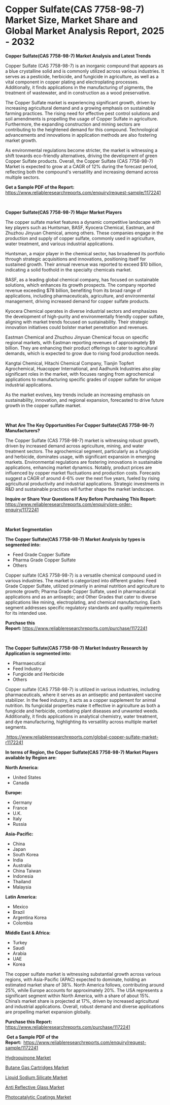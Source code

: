 <p><h1>Copper Sulfate(CAS 7758-98-7) Market Size, Market Share and Global Market Analysis Report, 2025 - 2032</h1></p><p><strong>Copper Sulfate(CAS 7758-98-7) Market Analysis and Latest Trends</strong></p>
<p><p>Copper Sulfate (CAS 7758-98-7) is an inorganic compound that appears as a blue crystalline solid and is commonly utilized across various industries. It serves as a pesticide, herbicide, and fungicide in agriculture, as well as a vital component in copper plating and electroplating processes. Additionally, it finds applications in the manufacturing of pigments, the treatment of wastewater, and in construction as a wood preservative.</p><p>The Copper Sulfate market is experiencing significant growth, driven by increasing agricultural demand and a growing emphasis on sustainable farming practices. The rising need for effective pest control solutions and soil amendments is propelling the usage of Copper Sulfate in agriculture. Furthermore, the expanding construction and mining sectors are contributing to the heightened demand for this compound. Technological advancements and innovations in application methods are also fostering market growth. </p><p>As environmental regulations become stricter, the market is witnessing a shift towards eco-friendly alternatives, driving the development of green Copper Sulfate products. Overall, the Copper Sulfate (CAS 7758-98-7) Market is expected to grow at a CAGR of 12% during the forecast period, reflecting both the compound's versatility and increasing demand across multiple sectors.</p></p>
<p><strong>Get a Sample PDF of the Report:&nbsp;</strong> <a href="https://www.reliableresearchreports.com/enquiry/request-sample/1172241?utm_campaign=9&utm_medium=2&utm_source=Github&utm_content=ia&utm_term=02032025&utm_id=copper-sulfatecas-7758-98-7">https://www.reliableresearchreports.com/enquiry/request-sample/1172241</a></p>
<p>&nbsp;</p>
<p><strong>Copper Sulfate(CAS 7758-98-7) Major Market Players</strong></p>
<p><p>The copper sulfate market features a dynamic competitive landscape with key players such as Huntsman, BASF, Kyocera Chemical, Eastman, and Zhuzhou Jinyuan Chemical, among others. These companies engage in the production and supply of copper sulfate, commonly used in agriculture, water treatment, and various industrial applications.</p><p>Huntsman, a major player in the chemical sector, has broadened its portfolio through strategic acquisitions and innovations, positioning itself for sustained growth. Their annual revenue was reported to exceed $10 billion, indicating a solid foothold in the specialty chemicals market.</p><p>BASF, as a leading global chemical company, has focused on sustainable solutions, which enhances its growth prospects. The company reported revenue exceeding $78 billion, benefiting from its broad range of applications, including pharmaceuticals, agriculture, and environmental management, driving increased demand for copper sulfate products.</p><p>Kyocera Chemical operates in diverse industrial sectors and emphasizes the development of high-purity and environmentally friendly copper sulfate, aligning with market trends focused on sustainability. Their strategic innovation initiatives could bolster market penetration and revenues.</p><p>Eastman Chemical and Zhuzhou Jinyuan Chemical focus on specific regional markets, with Eastman reporting revenues of approximately $9 billion. They are enhancing their product offerings to cater to agricultural demands, which is expected to grow due to rising food production needs.</p><p>Kangtai Chemical, Hitachi Chemical Company, Tianjin Topfert Agrochemical, Huacopper International, and Aadhunik Industries also play significant roles in the market, with focuses ranging from agrochemical applications to manufacturing specific grades of copper sulfate for unique industrial applications.</p><p>As the market evolves, key trends include an increasing emphasis on sustainability, innovation, and regional expansion, forecasted to drive future growth in the copper sulfate market.</p></p>
<p>&nbsp;</p>
<p><strong>What Are The Key Opportunities For Copper Sulfate(CAS 7758-98-7) Manufacturers?</strong></p>
<p><p>The Copper Sulfate (CAS 7758-98-7) market is witnessing robust growth, driven by increased demand across agriculture, mining, and water treatment sectors. The agrochemical segment, particularly as a fungicide and herbicide, dominates usage, with significant expansion in emerging markets. Environmental regulations are fostering innovations in sustainable applications, enhancing market dynamics. Notably, product prices are influenced by copper market fluctuations and production costs. Forecasts suggest a CAGR of around 4-6% over the next five years, fueled by rising agricultural productivity and industrial applications. Strategic investments in R&D and sustainable practices will further shape the market landscape.</p></p>
<p><strong>Inquire or Share Your Questions If Any Before Purchasing This Report:</strong> <a href="https://www.reliableresearchreports.com/enquiry/pre-order-enquiry/1172241?utm_campaign=9&utm_medium=2&utm_source=Github&utm_content=ia&utm_term=02032025&utm_id=copper-sulfatecas-7758-98-7">https://www.reliableresearchreports.com/enquiry/pre-order-enquiry/1172241</a></p>
<p>&nbsp;</p>
<p><strong>Market Segmentation</strong></p>
<p><strong>The Copper Sulfate(CAS 7758-98-7) Market Analysis by types is segmented into:</strong></p>
<p><ul><li>Feed Grade Copper Sulfate</li><li>Pharma Grade Copper Sulfate</li><li>Others</li></ul></p>
<p><p>Copper sulfate (CAS 7758-98-7) is a versatile chemical compound used in various industries. The market is categorized into different grades: Feed Grade Copper Sulfate, utilized primarily in animal nutrition and agriculture to promote growth; Pharma Grade Copper Sulfate, used in pharmaceutical applications and as an antiseptic; and Other Grades that cater to diverse applications like mining, electroplating, and chemical manufacturing. Each segment addresses specific regulatory standards and quality requirements for its intended use.</p></p>
<p><strong>Purchase this Report:&nbsp;</strong><a href="https://www.reliableresearchreports.com/purchase/1172241?utm_campaign=9&utm_medium=2&utm_source=Github&utm_content=ia&utm_term=02032025&utm_id=copper-sulfatecas-7758-98-7">https://www.reliableresearchreports.com/purchase/1172241</a></p>
<p>&nbsp;</p>
<p><strong>The Copper Sulfate(CAS 7758-98-7) Market Industry Research by Application is segmented into:</strong></p>
<p><ul><li>Pharmaecutical</li><li>Feed Industry</li><li>Fungicide and Herbicide</li><li>Others</li></ul></p>
<p><p>Copper sulfate (CAS 7758-98-7) is utilized in various industries, including pharmaceuticals, where it serves as an antiseptic and pentavalent vaccine stabilizer. In the feed industry, it acts as a copper supplement for animal nutrition. Its fungicidal properties make it effective in agriculture as both a fungicide and herbicide, combating plant diseases and unwanted weeds. Additionally, it finds applications in analytical chemistry, water treatment, and dye manufacturing, highlighting its versatility across multiple market segments.</p></p>
<p><a href="https://www.reliableresearchreports.com/global-copper-sulfate-market-r1172241?utm_campaign=9&utm_medium=2&utm_source=Github&utm_content=ia&utm_term=02032025&utm_id=copper-sulfatecas-7758-98-7">&nbsp;https://www.reliableresearchreports.com/global-copper-sulfate-market-r1172241</a></p>
<p><strong>In terms of Region, the Copper Sulfate(CAS 7758-98-7) Market Players available by Region are:</strong></p>
<p>
    <p> <strong> North America: </strong>
        <ul>
            <li>United States</li>
            <li>Canada</li>
        </ul>
        </p> 
    <p> <strong> Europe: </strong>
        <ul>
            <li>Germany</li>
            <li>France</li>
            <li>U.K.</li>
            <li>Italy</li>
            <li>Russia</li>
        </ul>
        </p> 
    <p> <strong> Asia-Pacific: </strong>
        <ul>
            <li>China</li>
            <li>Japan</li>
            <li>South Korea</li>
            <li>India</li>
            <li>Australia</li>
            <li>China Taiwan</li>
            <li>Indonesia</li>
            <li>Thailand</li>
            <li>Malaysia</li>
        </ul>
        </p> 
    <p> <strong> Latin America: </strong>
        <ul>
            <li>Mexico</li>
            <li>Brazil</li>
            <li>Argentina Korea</li>
            <li>Colombia</li>
        </ul>
        </p> 
    <p> <strong> Middle East & Africa: </strong>
        <ul>
            <li>Turkey</li>
            <li>Saudi</li>
            <li>Arabia</li>
            <li>UAE</li>
            <li>Korea</li>
        </ul>
    </p>
    </p>
<p><p>The copper sulfate market is witnessing substantial growth across various regions, with Asia-Pacific (APAC) expected to dominate, holding an estimated market share of 38%. North America follows, contributing around 25%, while Europe accounts for approximately 20%. The USA represents a significant segment within North America, with a share of about 15%. China’s market share is projected at 17%, driven by increased agricultural and industrial applications. Overall, robust demand and diverse applications are propelling market expansion globally.</p></p>
<p><strong>Purchase this Report: </strong><a href="https://www.reliableresearchreports.com/purchase/1172241?utm_campaign=9&utm_medium=2&utm_source=Github&utm_content=ia&utm_term=02032025&utm_id=copper-sulfatecas-7758-98-7">https://www.reliableresearchreports.com/purchase/1172241</a></p>
<p>&nbsp;<strong>Get a Sample PDF of the Report:&nbsp;&nbsp;</strong><a href="https://www.reliableresearchreports.com/enquiry/request-sample/1172241?utm_campaign=9&utm_medium=2&utm_source=Github&utm_content=ia&utm_term=02032025&utm_id=copper-sulfatecas-7758-98-7">https://www.reliableresearchreports.com/enquiry/request-sample/1172241</a></p>
<p><strong></strong></p>
<p><p><a href="https://github.com/rrapajecundi/Market-Research-Report-List-1/blob/main/hydroquinone-market.md?utm_campaign=9&utm_medium=2&utm_source=Github&utm_content=ia&utm_term=02032025&utm_id=copper-sulfatecas-7758-98-7">Hydroquinone Market</a></p><p><a href="https://github.com/urticagebbia/Market-Research-Report-List-1/blob/main/butane-gas-cartridges-market.md?utm_campaign=9&utm_medium=2&utm_source=Github&utm_content=ia&utm_term=02032025&utm_id=copper-sulfatecas-7758-98-7">Butane Gas Cartridges Market</a></p><p><a href="https://github.com/ugurgyuri/Market-Research-Report-List-1/blob/main/liquid-sodium-silicate-market.md?utm_campaign=9&utm_medium=2&utm_source=Github&utm_content=ia&utm_term=02032025&utm_id=copper-sulfatecas-7758-98-7">Liquid Sodium Silicate Market</a></p><p><a href="https://github.com/wynonachirei9/Market-Research-Report-List-1/blob/main/anti-reflective-glass-market.md?utm_campaign=9&utm_medium=2&utm_source=Github&utm_content=ia&utm_term=02032025&utm_id=copper-sulfatecas-7758-98-7">Anti Reflective Glass Market</a></p><p><a href="https://github.com/nacrehuipie/Market-Research-Report-List-1/blob/main/photocatalytic-coatings-market.md?utm_campaign=9&utm_medium=2&utm_source=Github&utm_content=ia&utm_term=02032025&utm_id=copper-sulfatecas-7758-98-7">Photocatalytic Coatings Market</a></p></p>